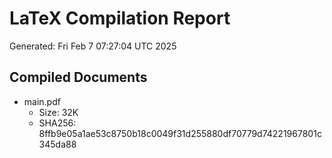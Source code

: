 # LaTeX Compilation Report
Generated: Fri Feb  7 07:27:04 UTC 2025
## Compiled Documents
- main.pdf
  - Size: 32K
  - SHA256: 8ffb9e05a1ae53c8750b18c0049f31d255880df70779d74221967801c345da88
